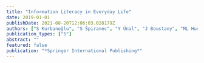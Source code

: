 ```yaml
---
title: "Information Literacy in Everyday Life"
date: 2019-01-01
publishDate: 2021-08-20T12:06:03.028179Z
authors: ["S Kurbanoğlu", "S Špiranec", "Y Ünal", "J Boustany", "ML Huotari", "E Grassian", " ..."]
publication_types: ["5"]
abstract: ""
featured: false
publication: "*Springer International Publishing*"
---
```


